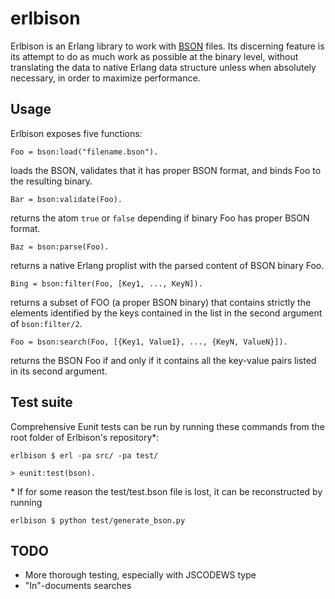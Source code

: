 # erlbison

Erlbison is an Erlang library to work with [BSON](http://bsonspec.org/) files.
Its discerning feature is its attempt to do as much work as possible at the
binary level, without translating the data to native Erlang data structure
unless when absolutely necessary, in order to maximize performance.

## Usage

Erlbison exposes five functions:

`Foo = bson:load("filename.bson").`

loads the BSON, validates that it has proper BSON format, and binds Foo to the
resulting binary.

`Bar = bson:validate(Foo).`

returns the atom `true` or `false` depending if binary Foo has proper BSON format.

`Baz = bson:parse(Foo).`

returns a native Erlang proplist with the parsed content of BSON binary Foo.

`Bing = bson:filter(Foo, [Key1, ..., KeyN]).`

returns a subset of FOO (a proper BSON binary) that contains strictly the elements identified by
the keys contained in the list in the second argument of `bson:filter/2`.

`Foo = bson:search(Foo, [{Key1, Value1}, ..., {KeyN, ValueN}]).`

returns the BSON Foo if and only if it contains all the key-value pairs listed in its second argument.

## Test suite

Comprehensive Eunit tests can be run by running these commands from the root folder of Erlbison's repository\*:

`erlbison $ erl -pa src/ -pa test/`

`> eunit:test(bson).`

\* If for some reason the test/test.bson file is lost, it can be reconstructed by running

`erlbison $ python test/generate_bson.py`

## TODO

* More thorough testing, especially with JSCODEWS type
* "In"-documents searches

